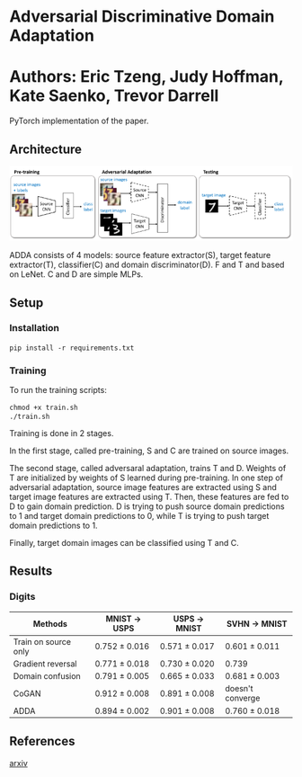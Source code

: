# Adversarial Discriminative Domain Adaptation
# Authors: Eric Tzeng, Judy Hoffman, Kate Saenko, Trevor Darrell

PyTorch implementation of the paper.

## Architecture
<p align="center">
  <img src="images/architecture.png" width="800"/>
</p>
ADDA consists of 4 models: source feature extractor(S), target feature extractor(T), classifier(C) and domain discriminator(D).
F and T and based on LeNet.
C and D are simple MLPs.


## Setup
### Installation
```shell
pip install -r requirements.txt
```

### Training
To run the training scripts:
```shell
chmod +x train.sh
./train.sh
```

Training is done in 2 stages.

In the first stage, called pre-training, S and C are trained on source images.

The second stage, called adversaral adaptation, trains T and D.
Weights of T are initialized by weights of S learned during pre-training.
In one step of adversarial adaptation, source image features are extracted using S
and target image features are extracted using T. Then, these features are fed to D
to gain domain prediction. D is trying to push source domain predictions to 1 and
target domain predictions to 0, while T is trying to push target domain predictions
to 1.

Finally, target domain images can be classified using T and C.

## Results
### Digits

| Methods              | MNIST -> USPS | USPS -> MNIST | SVHN -> MNIST    |
| ---                  | ---           | ---           | ---              |
| Train on source only | 0.752 ± 0.016 | 0.571 ± 0.017 | 0.601 ± 0.011    |
| Gradient reversal    | 0.771 ± 0.018 | 0.730 ± 0.020 | 0.739            |
| Domain confusion     | 0.791 ± 0.005 | 0.665 ± 0.033 | 0.681 ± 0.003    |
| CoGAN                | 0.912 ± 0.008 | 0.891 ± 0.008 | doesn't converge |
| ADDA                 | 0.894 ± 0.002 | 0.901 ± 0.008 | 0.760 ± 0.018    |


## References
[arxiv](https://arxiv.org/abs/1702.05464)
